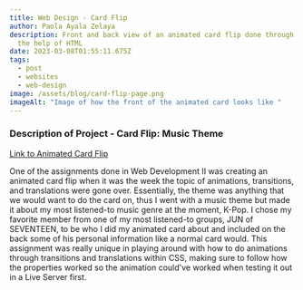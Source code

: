 ```yaml
---
title: Web Design - Card Flip
author: Paola Ayala Zelaya
description: Front and back view of an animated card flip done through CSS with
  the help of HTML
date: 2023-03-08T01:55:11.675Z
tags:
  - post
  - websites
  - web-design
image: /assets/blog/card-flip-page.png
imageAlt: "Image of how the front of the animated card looks like "
---
```

### D﻿escription of Project - Card Flip: Music Theme

[L﻿ink to Animated Card Flip](https://csscardflip-payalazelaya.netlify.app/)

O﻿ne of the assignments done in Web Development II was creating an animated card flip when it was the week the topic of animations, transitions, and translations were gone over. Essentially, the theme was anything that we would want to do the card on, thus I went with a music theme but made it about my most listened-to music genre at the moment, K-Pop. I chose my favorite member from one of my most listened-to groups, JUN of SEVENTEEN, to be who I did my animated card about and included on the back some of his personal information like a normal card would. This assignment was really unique in playing around with how to do animations through transitions and translations within CSS, making sure to follow how the properties worked so the animation could've worked when testing it out in a Live Server first.